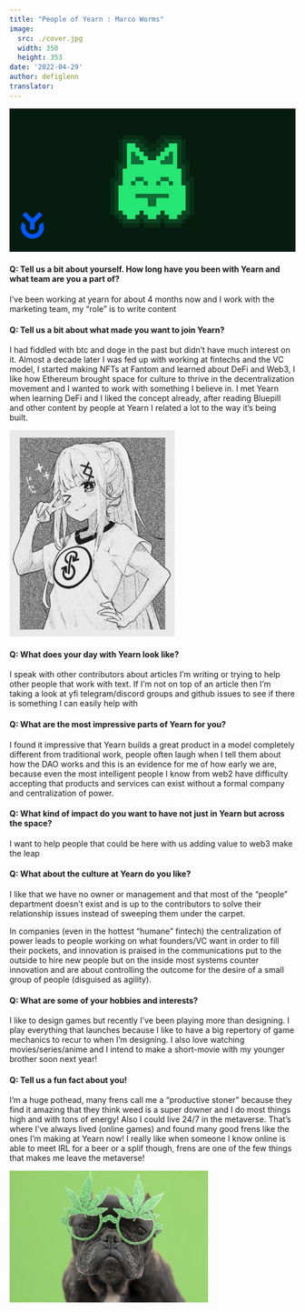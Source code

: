 ```yaml
---
title: "People of Yearn : Marco Worms"
image:
  src: ./cover.jpg
  width: 350
  height: 353
date: '2022-04-29'
author: defiglenn
translator: 
---
```


![](cover.jpg?w=350&h=353)

#### Q: Tell us a bit about yourself. How long have you been with Yearn and what team are you a part of?

I’ve been working at yearn for about 4 months now and I work with the marketing team, my “role” is to write content

#### Q: Tell us a bit about what made you want to join Yearn?

I had fiddled with btc and doge in the past but didn’t have much interest on it. Almost a decade later I was fed up with working at fintechs and the VC model, I started making NFTs at Fantom and learned about DeFi and Web3, I like how Ethereum brought space for culture to thrive in the decentralization movement and I wanted to work with something I believe in. I met Yearn when learning DeFi and I liked the concept already, after reading Bluepill and other content by people at Yearn I related a lot to the way it’s being built.

![](image2.jpg?w=350&h=238)

#### Q: What does your day with Yearn look like?

I speak with other contributors about articles I’m writing or trying to help other people that work with text. If I’m not on top of an article then I’m taking a look at yfi telegram/discord groups and github issues to see if there is something I can easily help with

#### Q: What are the most impressive parts of Yearn for you?

I found it impressive that Yearn builds a great product in a model completely different from traditional work, people often laugh when I tell them about how the DAO works and this is an evidence for me of how early we are, because even the most intelligent people I know from web2 have difficulty accepting that products and services can exist without a formal company and centralization of power.

#### Q: What kind of impact do you want to have not just in Yearn but across the space?

I want to help people that could be here with us adding value to web3 make the leap

#### Q: What about the culture at Yearn do you like?

I like that we have no owner or management and that most of the “people” department doesn’t exist and is up to the contributors to solve their relationship issues instead of sweeping them under the carpet.

In companies (even in the hottest “humane” fintech) the centralization of power leads to people working on what founders/VC want in order to fill their pockets, and innovation is praised in the communications put to the outside to hire new people but on the inside most systems counter innovation and are about controlling the outcome for the desire of a small group of people (disguised as agility).

#### Q: What are some of your hobbies and interests?

I like to design games but recently I’ve been playing more than designing. I play everything that launches because I like to have a big repertory of game mechanics to recur to when I’m designing. I also love watching movies/series/anime and I intend to make a short-movie with my younger brother soon next year!

#### Q: Tell us a fun fact about you!

I’m a huge pothead, many frens call me a “productive stoner” because they find it amazing that they think weed is a super downer and I do most things high and with tons of energy! Also I could live 24/7 in the metaverse. That’s where I’ve always lived (online games) and found many good frens like the ones I’m making at Yearn now! I really like when someone I know online is able to meet IRL for a beer or a splif though, frens are one of the few things that makes me leave the metaverse!

![](image3.jpg?w=350&h=238)
